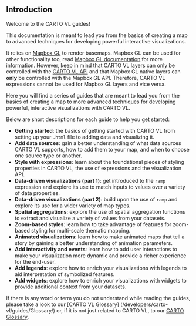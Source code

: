 ## Introduction

Welcome to the CARTO VL guides!

This documentation is meant to lead you from the basics of creating a map to advanced techniques for developing powerful interactive visualizations.

It relies on [Mapbox GL](https://www.mapbox.com/mapbox-gl-js/api) to render basemaps. Mapbox GL can be used for other functionality too, read [Mapbox GL documentation](https://www.mapbox.com/mapbox-gl-js/api/) for more information. However, keep in mind that CARTO VL layers can only be controlled with the [CARTO VL API](/developers/carto-vl/reference/) and that Mapbox GL native layers can **only** be controlled with the Mapbox GL API. Therefore, CARTO VL expressions cannot be used for Mapbox GL layers and vice versa.

Here you will find a series of guides that are meant to lead you from the basics of creating a map to more advanced techniques for developing powerful, interactive visualizations with CARTO VL.

Below are short descriptions for each guide to help you get started:

* **Getting started**: the basics of getting started with CARTO VL from setting up your `.html` file to adding data and visualizing it.
* **Add data sources**: gain a better understanding of what data sources CARTO VL supports, how to add them to your map, and when to choose one source type or another.
* **Style with expressions**: learn about the foundational pieces of styling properties in CARTO VL, the use of expressions and the visualization API.
* **Data-driven visualizations (part 1)**: get introduced to the `ramp` expression and explore its use to match inputs to values over a variety of data properties.
* **Data-driven visualizations (part 2)**: build upon the use of `ramp` and explore its use for a wider variety of map types.
* **Spatial aggregations**: explore the use of spatial aggregation functions to extract and visualize a variety of values from your datasets.
* **Zoom-based styles**: learn how to take advantage of features for zoom-based styling for multi-scale thematic mapping.
* **Animated visualizations**: learn how to make animated maps that tell a story by gaining a better understanding of animation parameters.
* **Add interactivity and events**: learn how to add user interactions to make your visualization more dynamic and provide a richer experience for the end-user.
* **Add legends**: explore how to enrich your visualizations with legends to aid interpretation of symbolized features.
* **Add widgets**: explore how to enrich your visualizations with widgets to provide additional context from your datasets.

If there is any word or term you do not understand while reading the guides, please take a look to our [CARTO VL Glossary] (/developers/carto-vl/guides/Glossary/) or, if it is not just related to CARTO VL, to our [CARTO Glossary](https://carto.com/help/glossary).
